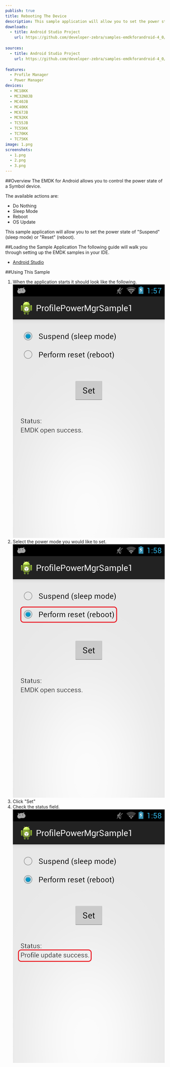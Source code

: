 ```yaml
---
publish: true
title: Rebooting The Device
description: This sample application will allow you to set the power state to "Suspend" (sleep mode) or "Reset" (reboot).
downloads:
  - title: Android Studio Project
    url: https://github.com/developer-zebra/samples-emdkforandroid-4_0/archive/ProfilePowerMgrSample1.zip   
   
sources:
  - title: Android Studio Project
    url: https://github.com/developer-zebra/samples-emdkforandroid-4_0/tree/ProfilePowerMgrSample1

features: 
  - Profile Manager
  - Power Manager
devices: 
  - MC18KK
  - MC32N0JB
  - MC40JB
  - MC40KK
  - MC67JB
  - MC92KK
  - TC55JB
  - TC55KK
  - TC70KK
  - TC75KK
image: 1.png
screenshots: 
  - 1.png
  - 2.png
  - 3.png
---
```


##Overview
The EMDK for Android allows you to control the power state of a Symbol device. 

The available actions are:  
- Do Nothing  
- Sleep Mode  
- Reboot  
- OS Update  

This sample application will allow you to set the power state of "Suspend" (sleep mode) or "Reset" (reboot).

##Loading the Sample Application
The following guide will walk you through setting up the EMDK samples in your IDE.

* [Android Studio](/emdk-for-android/4-1/guide/emdksamples_androidstudio)


##Using This Sample
1. When the application starts it should look like the following.  
  ![img](1_1.png)  
2. Select the power mode you would like to set.  
  ![img](1_2.png)    
3.  Click "Set" 
4.  Check the status field.   
  ![img](1_3.png)  
  
